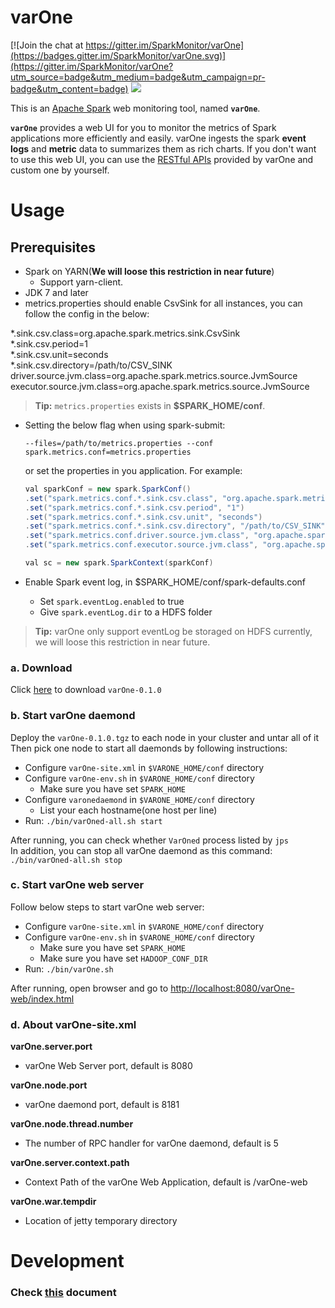 **varOne**
===================

[![Join the chat at https://gitter.im/SparkMonitor/varOne](https://badges.gitter.im/SparkMonitor/varOne.svg)](https://gitter.im/SparkMonitor/varOne?utm_source=badge&utm_medium=badge&utm_campaign=pr-badge&utm_content=badge)
<img src='https://camo.githubusercontent.com/f13f65be9c204005ea436187041a7145e70885f8/687474703a2f2f692e696d6775722e636f6d2f6d726f733944762e706e67' />

This is an [Apache Spark](http://spark.apache.org/) web monitoring tool, named **```varOne```**.

**```varOne```** provides a web UI for you to monitor the metrics of Spark applications more efficiently and easily. varOne ingests the spark **event logs** and **metric** data to summarizes them as rich charts. If you don't want to use this web UI, you can use the [RESTful APIs](/docs/api.md) provided by varOne and custom one by yourself.


# **Usage**

## Prerequisites
- Spark on YARN(**We will loose this restriction in near future**)
  * Support yarn-client.
- JDK 7 and later
- metrics.properties should enable CsvSink for all instances, you can follow the config in the below:
<div>
*.sink.csv.class=org.apache.spark.metrics.sink.CsvSink</br>
*.sink.csv.period=1</br>
*.sink.csv.unit=seconds</br>
*.sink.csv.directory=/path/to/CSV_SINK</br>
driver.source.jvm.class=org.apache.spark.metrics.source.JvmSource</br>
executor.source.jvm.class=org.apache.spark.metrics.source.JvmSource</br>
</div>

> **Tip:** ```metrics.properties``` exists in **$SPARK_HOME/conf**.

- Setting the below flag when using spark-submit:

  ```--files=/path/to/metrics.properties --conf spark.metrics.conf=metrics.properties```

  or set the properties in you application. For example:

  ```java
  val sparkConf = new spark.SparkConf()
  .set("spark.metrics.conf.*.sink.csv.class", "org.apache.spark.metrics.sink.CsvSink")
  .set("spark.metrics.conf.*.sink.csv.period", "1")
  .set("spark.metrics.conf.*.sink.csv.unit", "seconds")
  .set("spark.metrics.conf.*.sink.csv.directory", "/path/to/CSV_SINK")
  .set("spark.metrics.conf.driver.source.jvm.class", "org.apache.spark.metrics.source.JvmSource")
  .set("spark.metrics.conf.executor.source.jvm.class", "org.apache.spark.metrics.source.JvmSource")

  val sc = new spark.SparkContext(sparkConf)
  ```

- Enable Spark event log, in $SPARK_HOME/conf/spark-defaults.conf
  * Set ```spark.eventLog.enabled``` to true
  * Give ```spark.eventLog.dir``` to a HDFS folder

> **Tip:** varOne only support eventLog be storaged on HDFS currently, we will loose this restriction in near future.


### a. Download

Click [here](http://sparkmonitor.github.io/varOne/varOne-0.1.0.tgz) to download ```varOne-0.1.0```

### b. Start varOne daemond
Deploy the ```varOne-0.1.0.tgz``` to each node in your cluster and untar all of it   
Then pick one node to start all daemonds by following instructions:
* Configure ```varOne-site.xml``` in ```$VARONE_HOME/conf``` directory
* Configure ```varOne-env.sh``` in ```$VARONE_HOME/conf``` directory
  - Make sure you have set ```SPARK_HOME```
* Configure ```varonedaemond``` in ```$VARONE_HOME/conf``` directory
  - List your each hostname(one host per line)
* Run: ```./bin/varOned-all.sh start```

After running, you can check whether ```VarOned``` process listed by ```jps```   
In addition, you can stop all varOne daemond as this command: ```./bin/varOned-all.sh stop```

### c. Start varOne web server
Follow below steps to start varOne web server:
* Configure ```varOne-site.xml``` in ```$VARONE_HOME/conf``` directory
* Configure ```varOne-env.sh``` in ```$VARONE_HOME/conf``` directory
  - Make sure you have set ```SPARK_HOME```
  - Make sure you have set ```HADOOP_CONF_DIR```
* Run: ```./bin/varOne.sh```

After running, open browser and go to [http://localhost:8080/varOne-web/index.html](http://localhost:8080/varOne-web/index.html)

### d. About varOne-site.xml
**varOne.server.port**
* varOne Web Server port, default is 8080

**varOne.node.port**
* varOne daemond port, default is 8181

**varOne.node.thread.number**
* The number of RPC handler for varOne daemond, default is 5

**varOne.server.context.path**
* Context Path of the varOne Web Application, default is /varOne-web

**varOne.war.tempdir**
* Location of jetty temporary directory

# **Development**
### Check [this](https://github.com/SparkMonitor/varOne/blob/master/docs/development.md) document
